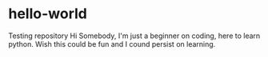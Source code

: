 # hello-world
Testing repository
Hi Somebody,
I'm just a beginner on coding, here to learn python.
Wish this could be fun and I cound persist on learning.
